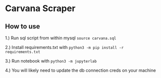 # Carvana Scraper

## How to use

1.) Run sql script from within mysql `source carvana.sql`

2.) Install requirements.txt with `python3 -m pip install -r requirements.txt`

3.) Run notebook with `python3 -m jupyterlab`

4.) You will likely need to update the db connection creds on your machine 
